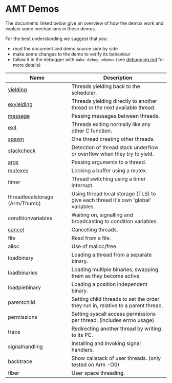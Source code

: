 # AMT Demos

The documents linked below give an overview of how the demos work and explain some mechanisms in these demos.

For the best understanding we suggest that you:
* read the document and demo source side by side
* make some changes to the demo to verify its behaviour
* follow it in the debugger with `make debug_<demo>` (see [debugging.md](debugging.md) for more details)

| Name                                        | Description                                                                       |
| ------------------------------------------- | --------------------------------------------------------------------------------- |
| [yielding](../demos/yielding/README.md)     | Threads yielding back to the scheduler.                                           |
| [exyielding](../demos/exyielding/README.md) | Threads yielding directly to another thread or the next available thread.         |
| [message](../demos/message/README.md)       | Passing messages between threads.                                                 |
| [exit](../demos/exit/README.md)             | Threads exiting normally like any other C function.                               |
| [spawn](../demos/spawn/README.md)           | One thread creating other threads.                                                |
| [stackcheck](../demos/stackcheck/README.md) | Detection of thread stack underflow or overflow when they try to yield.           |
| [args](../demos/args/README.md)             | Passing arguments to a thread.                                                    |
| [mutexes](../demos/mutexes/README.md)       | Locking a buffer using a mutex.                                                   |
| timer                                       | Thread switching using a timer interrupt.                                         |
| threadlocalstorage (Arm/Thumb)              | Using thread local storage (TLS) to give each thread it's own 'global' variables. |
| conditionvariables                          | Waiting on, signalling and broadcasting to condition variables.                   |
| [cancel](../demos/cancel/README.md)         | Cancelling threads.                                                               |
| file                                        | Read from a file.                                                                 |
| alloc                                       | Use of malloc/free.                                                               |
| loadbinary                                  | Loading a thread from a separate binary.                                          |
| loadbinaries                                | Loading multiple binaries, swapping them as they become active.                   |
| loadpiebinary                               | Loading a position independent binary.                                            |
| parentchild                                 | Setting child threads to set the order they run in, relative to a parent thread.  |
| permissions                                 | Setting syscall access permissions per thread. (includes errno usage)             |
| trace                                       | Redirecting another thread by writing to its PC.                                  |
| signalhandling                              | Installing and invoking signal handlers.                                          |
| backtrace                                   | Show callstack of user threads. (only tested on Arm -O0)                          |
| fiber                                       | User space threading.                                                             |
